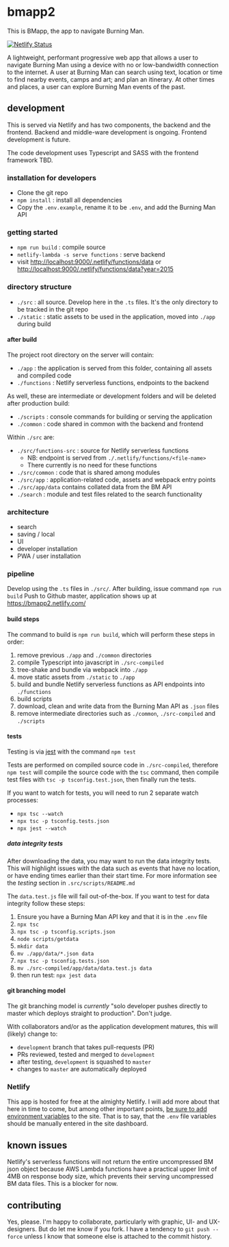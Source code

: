 # bmapp2

This is BMapp, the app to navigate Burning Man.

[![Netlify Status](https://api.netlify.com/api/v1/badges/ebde0ed0-7a99-4169-8773-a2fd08662027/deploy-status)](https://app.netlify.com/sites/bmapp2/deploys)

A lightweight, performant progressive web app that allows a user to navigate Burning Man using a device with no or low-bandwidth connection to the internet. A user at Burning Man can search using text, location or time to find nearby events, camps and art; and plan an itinerary. At other times and places, a user can explore Burning Man events of the past.

## development

This is served via Netlify and has two components, the backend and the frontend. Backend and middle-ware development is ongoing. Frontend development is future.

The code development uses Typescript and SASS with the frontend framework TBD.

### installation for developers

- Clone the git repo
- `npm install` : install all dependencies
- Copy the `.env.example`, rename it to be `.env`, and add the Burning Man API

### getting started

- `npm run build` : compile source
- `netlify-lambda -s serve functions` : serve backend
- visit <http://localhost:9000/.netlify/functions/data> or <http://localhost:9000/.netlify/functions/data?year=2015>

### directory structure

- `./src` : all source. Develop here in the `.ts` files. It's the only directory to be tracked in the git repo
- `./static` : static assets to be used in the application, moved into `./app` during build

#### after build

The project root directory on the server will contain:

- `./app` : the application is served from this folder, containing all assets and compiled code
- `./functions` : Netlify serverless functions, endpoints to the backend

As well, these are intermediate or development folders and will be deleted after production build:

- `./scripts` : console commands for building or serving the application
- `./common` : code shared in common with the backend and frontend

Within `./src` are:

- `./src/functions-src` : source for Netlify serverless functions
  - NB: endpoint is served from `./.netlify/functions/<file-name>`
  - There currently is no need for these functions
- `./src/common` : code that is shared among modules
- `./src/app` : application-related code, assets and webpack entry points
- `./src/app/data` contains collated data from the BM API
- `./search` : module and test files related to the search functionality

### architecture

- search
- saving / local
- UI
- developer installation
- PWA / user installation

### pipeline

Develop using the `.ts` files in `./src/`. After building, issue command `npm run build`
Push to Github master, application shows up at <https://bmapp2.netlify.com/>

#### build steps

The command to build is `npm run build`, which will perform these steps in order:

1. remove previous `./app` and `./common` directories
1. compile Typescript into javascript in `./src-compiled`
1. tree-shake and bundle via webpack into `./app`
1. move static assets from `./static` to `./app`
1. build and bundle Netlify serverless functions as API endpoints into `./functions`
1. build scripts
1. download, clean and write data from the Burning Man API as `.json` files
1. remove intermediate directories such as `./common`, `./src-compiled` and `./scripts`

#### tests

Testing is via [jest](https://jestjs.io) with the command `npm test`

Tests are performed on compiled source code in `./src-compiled`,
therefore `npm test` will compile the source code with the `tsc`
command, then compile test files with `tsc -p tsconfig.test.json`, then
finally run the tests.

If you want to watch for tests, you will need to run 2 separate watch processes:

- `npx tsc --watch`
- `npx tsc -p tsconfig.tests.json`
- `npx jest --watch`

##### data integrity tests

After downloading the data, you may want to run the data integrity tests. This will highlight issues with the data such as events that have no location, or have ending times earlier than their start time. For more information see the _testing_ section in `.src/scripts/README.md`

The `data.test.js` file will fail out-of-the-box. If you want to test for data integrity follow these steps:

1. Ensure you have a Burning Man API key and that it is in the `.env` file
1. `npx tsc`
1. `npx tsc -p tsconfig.scripts.json`
1. `node scripts/getdata`
1. `mkdir data`
1. `mv ./app/data/*.json data`
1. `npx tsc -p tsconfig.tests.json`
1. `mv ./src-compiled/app/data/data.test.js data`
1. then run test: `npx jest data`

#### git branching model

The git branching model is *currently* "solo developer pushes directly to master which deploys straight to production". Don't judge.

With collaborators and/or as the application development matures, this will (likely) change to:

- `development` branch that takes pull-requests (PR)
- PRs reviewed, tested and merged to `development`
- after testing, `development` is squashed to `master`
- changes to `master` are automatically deployed

### Netlify

This app is hosted for free at the almighty Netlify. I will add more about that here in time to come, but among other important points, [be sure to add environment variables](https://docs.netlify.com/configure-builds/environment-variables/) to the site. That is to say, that the `.env` file variables should be manually entered in the site dashboard.

## known issues

Netlify's serverless functions will not return the entire uncompressed BM json object because AWS Lambda functions have a practical upper limit of 4MB on response body size, which prevents their serving uncompressed BM data files. This is a blocker for now.

## contributing

Yes, please. I'm happy to collaborate, particularly with graphic, UI- and UX-designers. But do let me know if you fork. I have a tendency to `git push --force` unless I know that someone else is attached to the commit history.
